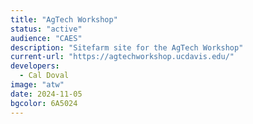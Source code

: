 ```yaml
---
title: "AgTech Workshop"
status: "active"
audience: "CAES"
description: "Sitefarm site for the AgTech Workshop"
current-url: "https://agtechworkshop.ucdavis.edu/"
developers:
  - Cal Doval
image: "atw"
date: 2024-11-05
bgcolor: 6A5024
---
```

